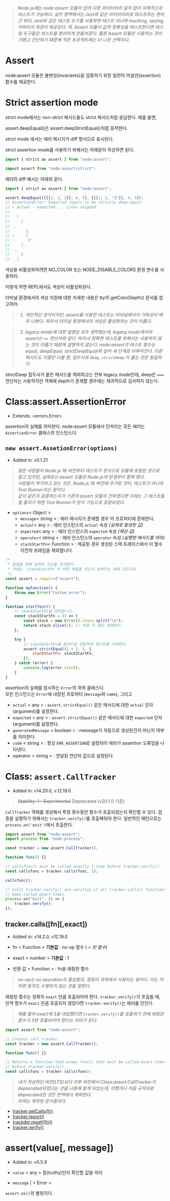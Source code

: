 > _Node.js에는 node:assert 모듈이 있어 다른 라이브러리 설치 없이 자체적으로 테스트가 가능하다.
> 실무 영역에서는 Jest와 같은 라이브러리로 테스트하는 편이긴 하다.
> Jest와 같은 테스팅 도구를 사용하면 테스트 러너와 mocking, spying, 커버리지 측정이 제공된다.
> 즉, Assert 모듈이 값의 정확성을 테스트한다면 테스팅 도구들은 테스트를 편리하게 만들어준다.
> 물론 Assert 모듈만 사용하는 것이 가볍고 간단하기 때문에 작은 프로젝트에는 더 나은 선택지다._

# Assert

node:assert 모듈은 불변성(invariants)을 검증하기 위한 일련의 어설션(assertion) 함수를 제공한다.

# Strict assertion mode

strict mode에서는 non-strict 메서드들도 strict 메서드처럼 응답한다. 예를 들면,

assert.deepEqual()은 assert.deepStrictEqual()처럼 동작한다.

strict mode 에서는 에러 메시지가 diff 형식으로 표시된다.

strict assertion mode를 사용하기 위해서는 아래같이 작성하면 된다.

```jsx
import { strict as assert } from "node:assert";
```

```jsx
import assert from "node:assert/strict";
```

에러의 diff 예시는 아래와 같다.

```jsx
import { strict as assert } from "node:assert";

assert.deepEqual([[[1, 2, 3]], 4, 5], [[[1, 2, "3"]], 4, 5]);
// AssertionError: Expected inputs to be strictly deep-equal:
// + actual - expected ... Lines skipped
//
//   [
//     [
// ...
//       2,
// +     3
// -     '3'
//     ],
// ...
//     5
//   ]
```

색상을 비활성화하려면 NO_COLOR 또는 NODE_DISABLE_COLORS 환경 변수를 사용하라.

이렇게 하면 REPL에서도 색상이 비활성화된다.

터미널 환경에서의 색상 지원에 대한 자세한 내용은 tty의 getColorDepth() 문서를 참고하라.

> 1. _개인적인 생각이지만, assert를 이용한 테스트는 터미널에서의 가독성이 매우 나쁘다.
>    따라서 터미널 환경에서의 색상은 활성화하는 것이 이롭다._

> 2.  _legacy mode에 대한 설명은 모두 생략했는데, legacy mode에서의 assert는 `==` 연산자와 같다.
>     따라서 정확한 테스트를 위해서는 사용하지 않는 것이 이롭기 때문에 설명하지 않는다.
>     node:assert의 테스트 함수는 equal, deepEqual, strictDeepEqual와 같이 세 단계로 이루어진다.
>     다른 메서드도 이름만 다를 뿐, 접두사로 `deep`, `strictDeep` 이 붙는 것은 동일하다._

strictDeep 접두사가 붙은 메서드를 제외하고는 전부 legacy mode인데,
deep은 `===` 연산자는 사용하지만 객체에 depth가 존재할 경우에는 재귀적으로 검사하지 않는다.

# Class:assert.AssertionError

-   Extends: <errors.Error>

assertion의 실패를 의미한다. node:assert 모듈에서 던져지는 모든 에러는 `AssertionError` 클래스의 인스턴스다.

## `new assert.AssetionError(options)`

-   Added in: v0.1.21

> _많은 사람들이 Node.js 18 버전부터 테스트가 정식으로 모듈에 포함된 것으로 알고 있지만, 실제로는 assert 모듈은 Node.js의 탄생부터 함께 했다.  
> 사람들이 착각하고 있는 것은, Node.js 18 버전에 추가된 것이, 테스트가 아니라 Test Runner라는 점이다.  
> 값이 같은지 검증하는지가 기존의 assert 모듈의 전부였다면 이제는 그 테스트들을 돌리기 위한 Test Runner가 정식 기능으로 포함되었다._

-   `options`< Object >
    -   `message`< string > : 에러 메시지가 존재할 경우 이 프로퍼티에 존재한다.
    -   `actual`< any > : 에러 인스턴스의 `actual` 속성 _(실제로 발생한 값)_
    -   `expected`< any > : 에러 인스턴스의 `expected` 속성 _(예상 값)_
    -   `operator`< string > : 에러 인스턴스의 `operator` 속성 _(실행한 메서드를 의미)_
    -   `stackStartFn`< Function > : 제공된 경우 생성된 스택 트레이스에서 이 함수 이전의 프레임을 제외합니다.

```javascript
/*
 * 설명을 위해 임의의 코드를 추가한다.
 * 아래는 `stackStartFn`이 어떤 역할을 하는지 보여주는 예제 코드이다.
 */
const assert = require("assert");

function myFunction() {
    throw new Error("Custom error");
}

function startTest() {
    // stackStartFn을 정의합니다.
    const stackStartFn = () => {
        const stack = new Error().stack.split("\n");
        return stack.slice(2); // 처음 두 줄은 제외한다.
    };

    try {
        // stackStartFn을 옵션으로 전달하여 테스트를 시작한다.
        assert.strictEqual(2 + 2, 5, {
            stackStartFn: stackStartFn,
        });
    } catch (error) {
        console.log(error.stack);
    }
}
```

assertion의 실패를 암시하는 `Error`의 하위 클래스다.  
모든 인스턴스는 `Error`에 내장된 프로퍼티 (`message`와 `name`), 그리고

-   `actual` < any > : `assert.strictEqual()` 같은 메서드에 대한 `actual` 인자(argument)를 설정한다.
-   `expected` < any > : `assert.strictEqual()` 같은 메서드에 대한 `expected` 인자(argument)를 설정한다.
-   `generatedMessage` < boolean > : message가 자동으로 생성된건지 아닌지 여부를 의미한다.
-   `code` < string > : 항상 `ERR_ASSERTION`로 설정되어 에러가 assertion 오류임을 나타낸다.
-   operator < string > : 전달된 연산자 값으로 설정된다.

# Class: `assert.CallTracker`

-   Added in: v14.20.0, v.12.19.0

> ~~Stability: 1 - Experimental~~ Deprecated (v20.1.0 기준)

`CallTracker` 객체를 생성해서 특정 횟수동안 함수가 호출되었는지 확인할 수 있다. 검증을 실행하기 위해서는 `tracker.verify()`를 호출해둬야 한다. 일반적인 패턴으로는 `process.on('exit')`에서 호출한다.

```javascript
import assert from "node:assert";
import process from "node:process";

const tracker = new assert.CallTracker();

function func() {}

// callsfunc() must be called exactly 1 time before tracker.verify().
const callsfunc = tracker.calls(func, 1);

callsfunc();

// Calls tracker.verify() and verifies if all tracker.calls() functions have
// been called exact times.
process.on("exit", () => {
    tracker.verify();
});
```

## tracker.calls([fn][,exact])

-   Added in: v14.2.0, v12.19.0

-   fn < Function > **기본값** : no-op 함수 ( = _빈 함수_)
-   exact < number > **기본값** : 1
-   반환 값 < Function > : fn을 래핑한 함수

> _no-op는 no operation의 줄임말로, 컴퓨터 과학에서 사용되는 용어다. 이는 어떠한 동작도 수행하지 않는 것을 말한다._

래핑된 함수는 정확히 `exact` 만큼 호출되어야 한다. `tracker.verify()`가 호출될 때, 만약 함수가 `exact` 만큼 호출되지 않았다면 `tracker.verify()`는 에러를 던진다.

> _예를 들어 exact에 3을 대입했다면 `tracker.verify()`를 호출하기 전에 래핑된 함수가 3번 호출되어야 한다는 의미가 된다._

```javascript
import assert from "node:assert";

// Creates call tracker.
const tracker = new assert.CallTracker();

function func() {}

// Returns a function that wraps func() that must be called exact times
// before tracker.verify().
const callsfunc = tracker.calls(func);
```

> _내가 작성하던 버전(LTS)보다 이후 버전에서 Class:assert.CallTracker가 deprecated되었다는 것을 나중에 알게 되었는데, 어쨌거나 처음 규칙대로 deprecated된 것은 번역에서 제외한다.  
> 아래는 제외된 문서들이다._

-   [tracker.getCalls(fn)](https://nodejs.org/api/assert.html#trackergetcallsfn)
-   [tracker.report()](https://nodejs.org/api/assert.html#trackerreport)
-   [trackder.reset([fn])](https://nodejs.org/api/assert.html#trackerresetfn)
-   [tracker.verify()](https://nodejs.org/api/assert.html#trackerverify)

# assert(value[, message])

-   Added in: v0.5.9

-   `value` < any > 참(truthy)인지 확인할 값을 의미
-   `message` <string > | < Error >

`assert.ok()`의 별칭이다.
